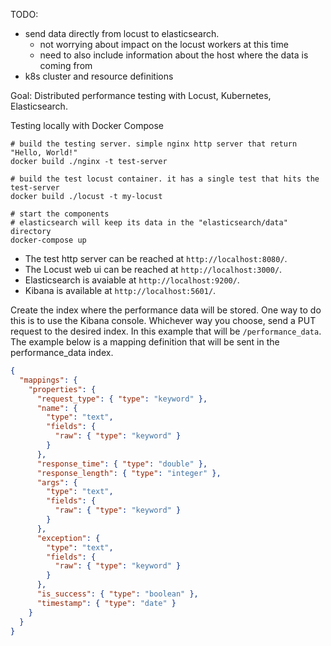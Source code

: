 TODO:
- send data directly from locust to elasticsearch.
  - not worrying about impact on the locust workers at this time
  - need to also include information about the host where the data is coming from
- k8s cluster and resource definitions

Goal: Distributed performance testing with Locust, Kubernetes, Elasticsearch.

Testing locally with Docker Compose
```
# build the testing server. simple nginx http server that return "Hello, World!"
docker build ./nginx -t test-server

# build the test locust container. it has a single test that hits the test-server
docker build ./locust -t my-locust

# start the components
# elasticsearch will keep its data in the "elasticsearch/data" directory
docker-compose up
```

- The test http server can be reached at `http://localhost:8080/`.
- The Locust web ui can be reached at `http://localhost:3000/`.
- Elasticsearch is avaiable at `http://localhost:9200/`.
- Kibana is available at `http://localhost:5601/`.

Create the index where the performance data will be stored. One way to do this is to use the Kibana console.
Whichever way you choose, send a PUT request to the desired index. In this example that will be `/performance_data`.
The example below is a mapping definition that will be sent in the performance_data index.
```json
{
  "mappings": {
    "properties": {
      "request_type": { "type": "keyword" },
      "name": {
        "type": "text",
        "fields": {
          "raw": { "type": "keyword" }
        }
      },
      "response_time": { "type": "double" },
      "response_length": { "type": "integer" },
      "args": {
        "type": "text",
        "fields": {
          "raw": { "type": "keyword" }
        }
      },
      "exception": {
        "type": "text",
        "fields": {
          "raw": { "type": "keyword" }
        }
      },
      "is_success": { "type": "boolean" },
      "timestamp": { "type": "date" }
    }
  }
}
```
